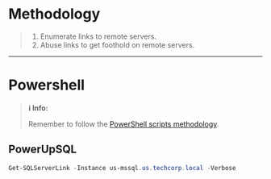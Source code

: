 # Methodology
>1. Enumerate links to remote servers.
>2. Abuse links to get foothold on remote servers.

---
# Powershell
>**ℹ️ Info:**
>
> Remember to follow the [PowerShell scripts methodology](Notes/Certifications/CRTE/00%20-%20Miscellaneous/01-%20Methodology.md#PowerShell%20Scripts).

## PowerUpSQL
```powershell
Get-SQLServerLink -Instance us-mssql.us.techcorp.local -Verbose
```